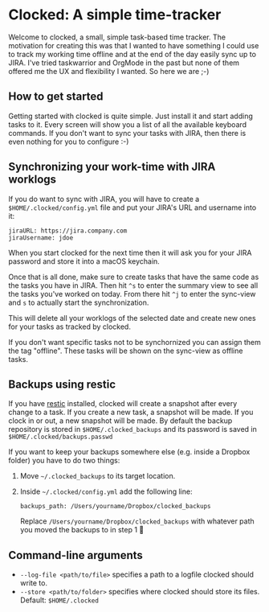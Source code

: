 # Clocked: A simple time-tracker

Welcome to clocked, a small, simple task-based time tracker. The motivation
for creating this was that I wanted to have something I could use to track
my working time offline and at the end of the day easily sync up to JIRA.
I've tried taskwarrior and OrgMode in the past but none of them offered me the
UX and flexibility I wanted. So here we are ;-)

## How to get started

Getting started with clocked is quite simple. Just install it and start adding
tasks to it. Every screen will show you a list of all the available keyboard
commands. If you don't want to sync your tasks with JIRA, then there is even
nothing for you to configure :-)


## Synchronizing your work-time with JIRA worklogs

If you do want to sync with JIRA, you will have to create a
`$HOME/.clocked/config.yml` file and put your JIRA's URL and username into it:

```
jiraURL: https://jira.company.com
jiraUsername: jdoe
```

When you start clocked for the next time then it will ask you for your JIRA
password and store it into a macOS keychain.

Once that is all done, make sure to create tasks that have the same code as
the tasks you have in JIRA. Then hit `^s` to enter the summary view to see
all the tasks you've worked on today. From there hit `^j` to enter the 
sync-view and `s` to actually start the synchronization.

This will delete all your worklogs of the selected date and create new ones
for your tasks as tracked by clocked.

If you don't want specific tasks not to be synchornized you can assign them
the tag "offline". These tasks will be shown on the sync-view as offline
tasks.


## Backups using restic

If you have [restic][] installed, clocked will create a snapshot after every
change to a task. If you create a new task, a snapshot will be made. If you
clock in or out, a new snapshot will be made. By default the backup repository
is stored in `$HOME/.clocked_backups` and its password is saved in
`$HOME/.clocked/backups.passwd`

If you want to keep your backups somewhere else (e.g. inside a Dropbox folder)
you have to do two things:

1. Move `~/.clocked_backups` to its target location.
2. Inside `~/.clocked/config.yml` add the following line:
   
   ```
   backups_path: /Users/yourname/Dropbox/clocked_backups
   ```
   
   Replace `/Users/yourname/Dropbox/clocked_backups` with whatever path you
   moved the backups to in step 1 🙂

## Command-line arguments

- `--log-file <path/to/file>` specifies a path to a logfile clocked should
  write to.
- `--store <path/to/folder>` specifies where clocked should store its files.
  Default: `$HOME/.clocked`

[restic]: https://restic.github.io/
